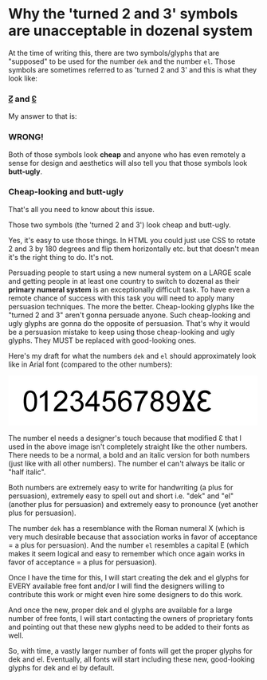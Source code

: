 # Why the 'turned 2 and 3' symbols are unacceptable in dozenal system

At the time of writing this, there are two symbols/glyphs that are "supposed" to be used for the number `dek` and the number `el`. Those symbols are sometimes referred to as 'turned 2 and 3' and this is what they look like: 

### [&#8586;](https://www.fileformat.info/info/unicode/char/218a/index.htm) and [&#8587;](https://www.fileformat.info/info/unicode/char/218b/index.htm)

My answer to that is: 

### WRONG!

Both of those symbols look **cheap** and anyone who has even remotely a sense for design and aesthetics will also tell you that those symbols look **butt-ugly**. 

### Cheap-looking and butt-ugly

That's all you need to know about this issue. 

Those two symbols (the 'turned 2 and 3') look cheap and butt-ugly. 

Yes, it's easy to use those things. In HTML you could just use CSS to rotate 2 and 3 by 180 degrees and flip them horizontally etc. but that doesn't mean it's the right thing to do. It's not.

Persuading people to start using a new numeral system on a LARGE scale and getting people in at least one country to switch to dozenal as their **primary numeral system** is an exceptionally difficult task. To have even a remote chance of success with this task you will need to apply many persuasion techniques. The more the better. Cheap-looking glyphs like the "turned 2 and 3" aren't gonna persuade anyone. Such cheap-looking and ugly glyphs are gonna do the opposite of persuasion. That's why it would be a persuasion mistake to keep using those cheap-looking and ugly glyphs. They MUST be replaced with good-looking ones.

Here's my draft for what the numbers `dek` and `el` should approximately look like in Arial font (compared to the other numbers): 

![Dozenal numbers](./images/dozenal-numbers-draft2.png)

The number el needs a designer's touch because that modified &#400; that I used in the above image isn't completely straight like the other numbers. There needs to be a normal, a bold and an italic version for both numbers (just like with all other numbers). The number el can't always be italic or "half italic".

Both numbers are extremely easy to write for handwriting (a plus for persuasion), extremely easy to spell out and short i.e. "dek" and "el" (another plus for persuasion) and extremely easy to pronounce (yet another plus for persuasion).

The number `dek` has a resemblance with the Roman numeral X (which is very much desirable because that association works in favor of acceptance = a plus for persuasion). And the number `el` resembles a capital E (which makes it seem logical and easy to remember which once again works in favor of acceptance = a plus for persuasion).

Once I have the time for this, I will start creating the dek and el glyphs for EVERY available free font and/or I will find the designers willing to contribute this work or might even hire some designers to do this work.

And once the new, proper dek and el glyphs are available for a large number of free fonts, I will start contacting the owners of proprietary fonts and pointing out that these new glyphs need to be added to their fonts as well.

So, with time, a vastly larger number of fonts will get the proper glyphs for dek and el. Eventually, all fonts will start including these new, good-looking glyphs for dek and el by default.
